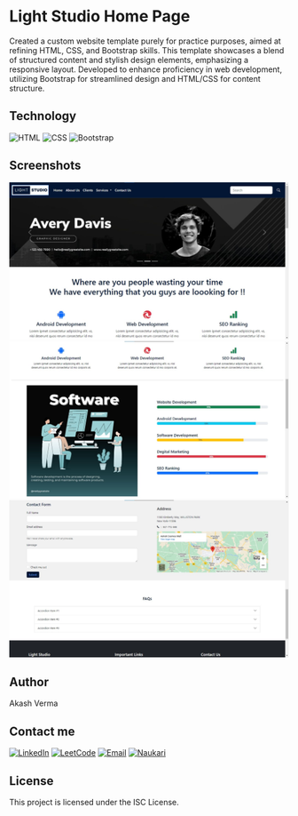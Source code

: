 # Light Studio Home Page

Created a custom website template purely for practice purposes, aimed at refining HTML, CSS, and Bootstrap skills. This template showcases a blend of structured content and stylish design elements, emphasizing a responsive layout. Developed to enhance proficiency in web development, utilizing Bootstrap for streamlined design and HTML/CSS for content structure.

## Technology
 
![HTML](https://img.shields.io/badge/HTML5-E34F26?style=for-the-badge&logo=html5&logoColor=white)
![CSS](https://img.shields.io/badge/CSS3-1572B6?style=for-the-badge&logo=css3&logoColor=white)
![Bootstrap](https://img.shields.io/badge/Bootstrap-563D7C?style=for-the-badge&logo=bootstrap&logoColor=white)


## Screenshots

![Home Page](/Light-house-home-page.jpg "Home Page")
![Home Page](/Light-house-home-page-(1).jpg "Home Page")
![Home Page](/Light-house-home-page-(2).jpg "Home Page")



## Author

Akash Verma

 ## Contact me 

 [![LinkedIn](https://img.shields.io/badge/LinkedIn-0077B5?style=for-the-badge&logo=linkedin&logoColor=white)](https://www.linkedin.com/in/akash-verma-09aug2000/)  [![LeetCode](https://img.shields.io/badge/-LeetCode-FFA116?style=for-the-badge&logo=LeetCode&logoColor=black)](https://leetcode.com/Akash_Verma2000/)  [![Email](https://img.shields.io/badge/Email-D14836?style=for-the-badge&logo=gmail&logoColor=white)](mailto:akash.verma217112@gmail.com) 
 [![Naukari](https://img.shields.io/badge/Naukri.com-0A66C2?style=for-the-badge&logo=Naukri.com&logoColor=white)](https://www.naukri.com/mnjuser/profile)

## License

This project is licensed under the ISC License.

